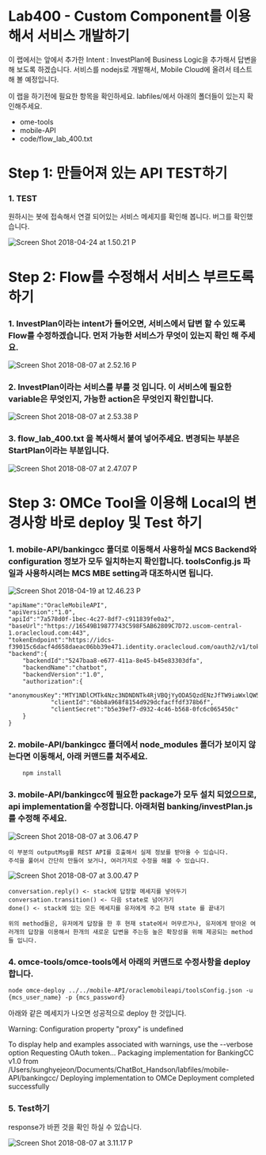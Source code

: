 Lab400 - Custom Component를 이용해서 서비스 개발하기
=======

이 랩에서는 앞에서 추가한 Intent : InvestPlan에 Business Logic을 추가해서 답변을 해 보도록 하겠습니다. 서비스를 nodejs로 개발해서, Mobile Cloud에 올려서 테스트 해 볼 예정입니다. 

이 랩을 하기전에 필요한 항목을 확인하세요. labfiles/에서 아래의 폴더들이 있는지 확인해주세요.
-   ome-tools
-   mobile-API
-   code/flow_lab_400.txt


**Step 1: 만들어져 있는 API TEST하기**
=======

### 1. TEST 
원하시는 봇에 접속해서 연결 되어있는 서비스 메세지를 확인해 봅니다. 버그를 확인했습니다.

![Screen Shot 2018-04-24 at 1.50.21 P](media/15245452829241/Screen%20Shot%202018-04-24%20at%201.50.21%20PM.png)

**Step 2: Flow를 수정해서 서비스 부르도록 하기**
=======
### 1. InvestPlan이라는 intent가 들어오면, 서비스에서 답변 할 수 있도록 Flow를 수정하겠습니다. 먼저 가능한 서비스가 무엇이 있는지 확인 해 주세요. 

![Screen Shot 2018-08-07 at 2.52.16 P](media/15336165729713/Screen%20Shot%202018-08-07%20at%202.52.16%20PM.png)

### 2. InvestPlan이라는 서비스를 부를 것 입니다. 이 서비스에 필요한 variable은 무엇인지, 가능한 action은 무엇인지 확인합니다. 
![Screen Shot 2018-08-07 at 2.53.38 P](media/15336165729713/Screen%20Shot%202018-08-07%20at%202.53.38%20PM.png)


### 3. flow_lab_400.txt 을 복사해서 붙여 넣어주세요. 변경되는 부분은 StartPlan이라는 부분입니다. 
![Screen Shot 2018-08-07 at 2.47.07 P](media/15336165729713/Screen%20Shot%202018-08-07%20at%202.47.07%20PM.png)


**Step 3: OMCe Tool을 이용해 Local의 변경사항 바로 deploy 및 Test 하기**
=======

### 1.  mobile-API/bankingcc 폴더로 이동해서 사용하실 MCS Backend와 configuration 정보가 모두 일치하는지 확인합니다. toolsConfig.js 파일과 사용하시려는 MCS MBE setting과 대조하시면 됩니다. 

![Screen Shot 2018-04-19 at 12.46.23 P](media/15159994715262/Screen%20Shot%202018-04-19%20at%2012.46.23%20PM.png)


    "apiName":"OracleMobileAPI",
    "apiVersion":"1.0",
    "apiId":"7a578d0f-1bec-4c27-8df7-c911839fe0a2",
    "baseUrl":"https://16549B19877743C598F5AB62809C7D72.uscom-central-1.oraclecloud.com:443",
    "tokenEndpoint":"https://idcs-f39015c6dacf4d658daeac06bb39e471.identity.oraclecloud.com/oauth2/v1/token",
    "backend":{
        "backendId":"5247baa8-e677-411a-8e45-b45e83303dfa",
        "backendName":"chatbot",
        "backendVersion":"1.0",
        "authorization":{
					"anonymousKey":"MTY1NDlCMTk4Nzc3NDNDNTk4RjVBQjYyODA5QzdENzJfTW9iaWxlQW5vbnltb3VzX0FQUElEOmUxMmUzNDVlLTJjMmUtNGI5Ni1hNzM2LThjODNkZjkxNGIxZA==",
            	"clientId":"6bb8a968f8154d929dcfacffdf378b6f",
            	"clientSecret":"b5e39ef7-d932-4c46-b568-0fc6c065450c"
        }
    }

### 2.  mobile-API/bankingcc 폴더에서 node_modules 폴더가 보이지 않는다면 이동해서, 아래 커맨드를 쳐주세요. 

		npm install 

### 3.  mobile-API/bankingcc에 필요한 package가 모두 설치 되었으므로, api implementation을 수정합니다. 아래처럼 banking/investPlan.js를 수정해 주세요.

![Screen Shot 2018-08-07 at 3.06.47 P](media/15336165729713/Screen%20Shot%202018-08-07%20at%203.06.47%20PM.png)

    이 부분의 outputMsg를 REST API를 호출해서 실제 정보를 받아올 수 있습니다. 
    주석을 풀어서 간단히 만들어 보거나, 여러가지로 수정을 해볼 수 있습니다. 
    
![Screen Shot 2018-08-07 at 3.00.47 P](media/15336165729713/Screen%20Shot%202018-08-07%20at%203.00.47%20PM.png)

    conversation.reply() <- stack에 답장할 메세지를 넣어두기
    conversation.transition() <- 다음 state로 넘어가기
    done() <- stack에 있는 모든 메세지를 유저에게 주고 현재 state 를 끝내기 
    
    위의 method들은, 유저에게 답장을 한 후 현재 state에서 머무르거나, 유저에게 받아온 여러개의 답장을 이용해서 한개의 새로운 답변을 주는등 높은 확장성을 위해 제공되는 method 들 입니다.  


### 4. omce-tools/omce-tools에서 아래의 커맨드로 수정사항을 deploy합니다. 

	node omce-deploy ../../mobile-API/oraclemobileapi/toolsConfig.json -u {mcs_user_name} -p {mcs_password}


아래와 같은 메세지가 나오면 성공적으로 deploy 한 것입니다. 

Warning: Configuration property "proxy" is undefined

To display help and examples associated with warnings, use the --verbose option
Requesting OAuth token...
Packaging implementation for BankingCC v1.0 from /Users/sunghyejeon/Documents/ChatBot_Handson/labfiles/mobile-API/bankingcc/
Deploying implementation to OMCe
Deployment completed successfully


### 5.  Test하기 

response가 바뀐 것을 확인 하실 수 있습니다.

![Screen Shot 2018-08-07 at 3.11.17 P](media/15336165729713/Screen%20Shot%202018-08-07%20at%203.11.17%20PM.png)

